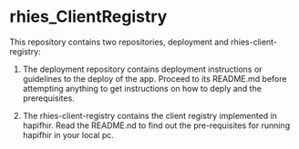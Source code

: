 # rhies_ClientRegistry

This repository contains two repositories, deployment and rhies-client-registry:
1. The deployment repository contains deployment instructions or guidelines to the deploy of the app. 
    Proceed to its README.md before attempting anything to get instructions on how to deply and the prerequisites.

2. The rhies-client-registry contains the client registry implemented in hapifhir.
    Read the README.nd to find out the pre-requisites for running hapifhir in your local pc.